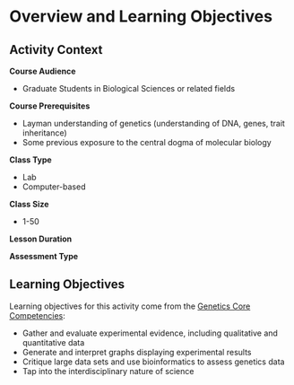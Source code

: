 


# Overview and Learning Objectives

## Activity Context

**Course Audience**  

- Graduate Students in Biological Sciences or related fields

**Course Prerequisites**  

- Layman understanding of genetics (understanding of DNA, genes, trait inheritance)
- Some previous exposure to the central dogma of molecular biology

**Class Type**  

- Lab
- Computer-based

**Class Size**  

- 1-50

**Lesson Duration**  

**Assessment Type**  

## Learning Objectives

Learning objectives for this activity come from the [Genetics Core Competencies](https://genetics-gsa.org/education/genetics-learning-framework/):

- Gather and evaluate experimental evidence, including qualitative and quantitative data
- Generate and interpret graphs displaying experimental results
- Critique large data sets and use bioinformatics to assess genetics data
- Tap into the interdisciplinary nature of science

